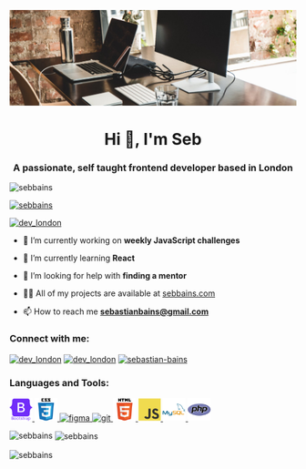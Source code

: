 ![desk image](/1500x500.jpg)

<h1 align="center">Hi 👋, I'm Seb</h1>
<h3 align="center">A passionate, self taught frontend developer based in London</h3>

<p align="left"> <img src="https://komarev.com/ghpvc/?username=sebbains&label=Profile%20views&color=0e75b6&style=flat" alt="sebbains" /> </p>

<p align="left"> <a href="https://github.com/ryo-ma/github-profile-trophy"><img src="https://github-profile-trophy.vercel.app/?username=sebbains" alt="sebbains" /></a> </p>

<p align="left"> <a href="https://twitter.com/dev_london" target="blank"><img src="https://img.shields.io/twitter/follow/dev_london?logo=twitter&style=for-the-badge" alt="dev_london" /></a> </p>

- 🔭 I’m currently working on **weekly JavaScript challenges**

- 🌱 I’m currently learning **React**

- 🤝 I’m looking for help with **finding a mentor**

- 👨‍💻 All of my projects are available at [sebbains.com](sebbains.com)

- 📫 How to reach me **sebastianbains@gmail.com**

<h3 align="left">Connect with me:</h3>
<p align="left">
<a href="https://dev.to/dev_london" target="blank"><img align="center" src="https://cdn.jsdelivr.net/npm/simple-icons@3.0.1/icons/dev-dot-to.svg" alt="dev_london" height="30" width="40" /></a>
<a href="https://twitter.com/dev_london" target="blank"><img align="center" src="https://cdn.jsdelivr.net/npm/simple-icons@3.0.1/icons/twitter.svg" alt="dev_london" height="30" width="40" /></a>
<a href="https://linkedin.com/in/sebastian-bains" target="blank"><img align="center" src="https://cdn.jsdelivr.net/npm/simple-icons@3.0.1/icons/linkedin.svg" alt="sebastian-bains" height="30" width="40" /></a>
</p>

<h3 align="left">Languages and Tools:</h3>
<p align="left"> <a href="https://getbootstrap.com" target="_blank"> <img src="https://raw.githubusercontent.com/devicons/devicon/master/icons/bootstrap/bootstrap-plain-wordmark.svg" alt="bootstrap" width="40" height="40"/> </a> <a href="https://www.w3schools.com/css/" target="_blank"> <img src="https://raw.githubusercontent.com/devicons/devicon/master/icons/css3/css3-original-wordmark.svg" alt="css3" width="40" height="40"/> </a> <a href="https://www.figma.com/" target="_blank"> <img src="https://www.vectorlogo.zone/logos/figma/figma-icon.svg" alt="figma" width="40" height="40"/> </a> <a href="https://git-scm.com/" target="_blank"> <img src="https://www.vectorlogo.zone/logos/git-scm/git-scm-icon.svg" alt="git" width="40" height="40"/> </a> <a href="https://www.w3.org/html/" target="_blank"> <img src="https://raw.githubusercontent.com/devicons/devicon/master/icons/html5/html5-original-wordmark.svg" alt="html5" width="40" height="40"/> </a> <a href="https://developer.mozilla.org/en-US/docs/Web/JavaScript" target="_blank"> <img src="https://raw.githubusercontent.com/devicons/devicon/master/icons/javascript/javascript-original.svg" alt="javascript" width="40" height="40"/> </a> <a href="https://www.mysql.com/" target="_blank"> <img src="https://raw.githubusercontent.com/devicons/devicon/master/icons/mysql/mysql-original-wordmark.svg" alt="mysql" width="40" height="40"/> </a> <a href="https://www.php.net" target="_blank"> <img src="https://raw.githubusercontent.com/devicons/devicon/master/icons/php/php-original.svg" alt="php" width="40" height="40"/> </a> </p>

<p><img align="left" src="https://github-readme-stats.vercel.app/api/top-langs?username=sebbains&show_icons=true&locale=en&layout=compact" alt="sebbains" /></p>

<p>&nbsp;<img align="center" src="https://github-readme-stats.vercel.app/api?username=sebbains&show_icons=true&locale=en" alt="sebbains" /></p>

<p><img align="center" src="https://github-readme-streak-stats.herokuapp.com/?user=sebbains&" alt="sebbains" /></p>
